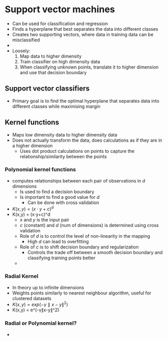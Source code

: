 # Support vector machines

* Can be used for classification and regression
* Finds a hyperplane that best separates the data into different classes
* Creates two supporting vectors, where data in training data can be misclassified
* 
* Loosely:
	1. Map data to higher dimensity
	2. Train classifier on high dimensity data
	3. When classifying unknown points, translate it to higher dimension and use that decision boundary

## Support vector classifiers
* Primary goal is to find the optimal hyperplane that separates data into different classes while maximising margin

## Kernel functions
* Maps low dimensity data to higher dimensity data
* Does not actually transform the data, does calculations as if they are in a higher dimension
	* Uses dot product calculations on points to capture the relationship/similarity between the points

### Polynomial kernel functions
* computes relationships between each pair of observations in $d$ dimensions
	* Is used to find a decision boundary
	* Is important to find a good value for $d$
		* Can be done with cross validation
*  $K(x,y)=(x⋅y+c)^d$
* K(x,y) = (x⋅y+c)^d
	* $x$ and $y$ is the input pair
	* $c$ (constant) and $d$ (num of dimensions) is determined using cross validation
	* Role of $d$ is to control the level of non-linearity in the mapping
		* High $d$ can lead to overfitting
	* Role of $c$ is to shift decision boundary and regularization
		* Controls the trade off between a smooth decision boundary and classifying training points better
	* 

### Radial Kernel
* In theory up to infinite dimensions
* Weights points similarly to nearest neighbour algorithm, useful for clustered datasets
* $K(x,y)=exp(−γ∥x−y∥^2)$
* K(x,y) = e^(-γ∥x-y∥^2)


### Radial or Polynomial kernel?
* 
